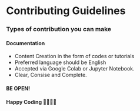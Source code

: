 # Contributing Guidelines

### Types of contribution you can make

#### Documentation

- Content Creation in the form of codes or tutorials
- Preferred language should be English
- Accepted via Google Colab or Jupyter Notebook.
- Clear, Consise and Complete.

#### BE OPEN!

#### Happy Coding 👩‍💻👩‍💻
